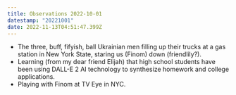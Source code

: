```yaml
---
title: Observations 2022-10-01
datestamp: "20221001"
date: 2022-11-13T04:51:47.399Z
---
```

- The three, buff, fifyish, ball Ukrainian men filling up their trucks at a gas station in New York State, staring us (Finom) down (friendlily?).
- Learning (from my dear friend Elijah) that high school students have been using DALL-E 2 AI technology to synthesize homework and college applications.
- Playing with Finom at TV Eye in NYC.
